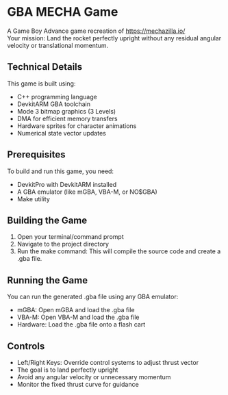 # GBA MECHA Game

A Game Boy Advance game recreation of https://mechazilla.io/  
Your mission: Land the rocket perfectly upright without any residual angular velocity or translational momentum.

## Technical Details

This game is built using:
- C++ programming language
- DevkitARM GBA toolchain
- Mode 3 bitmap graphics (3 Levels)
- DMA for efficient memory transfers
- Hardware sprites for character animations
- Numerical state vector updates

## Prerequisites

To build and run this game, you need:
- DevkitPro with DevkitARM installed
- A GBA emulator (like mGBA, VBA-M, or NO$GBA)
- Make utility

## Building the Game

1. Open your terminal/command prompt
2. Navigate to the project directory
3. Run the make command:
This will compile the source code and create a .gba file.

## Running the Game

You can run the generated .gba file using any GBA emulator:
- mGBA: Open mGBA and load the .gba file
- VBA-M: Open VBA-M and load the .gba file
- Hardware: Load the .gba file onto a flash cart

## Controls
- Left/Right Keys: Override control systems to adjust thrust vector
- The goal is to land perfectly upright
- Avoid any angular velocity or unnecessary momentum
- Monitor the fixed thrust curve for guidance
